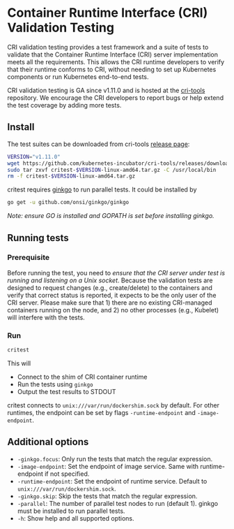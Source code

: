 # Container Runtime Interface (CRI) Validation Testing

CRI validation testing provides a test framework and a suite of tests to validate that the Container Runtime Interface (CRI) server implementation meets all the requirements. This allows the CRI runtime developers to verify that their runtime conforms to CRI, without needing to set up Kubernetes components or run Kubernetes end-to-end tests.

CRI validation testing is GA since v1.11.0 and is hosted at the [cri-tools](https://github.com/kubernetes-incubator/cri-tools) repository. We encourage the CRI developers to report bugs or help extend the test coverage by adding more tests.

## Install

The test suites can be downloaded from cri-tools [release page](https://github.com/kubernetes-incubator/cri-tools/releases):

```sh
VERSION="v1.11.0"
wget https://github.com/kubernetes-incubator/cri-tools/releases/download/$VERSION/critest-$VERSION-linux-amd64.tar.gz
sudo tar zxvf critest-$VERSION-linux-amd64.tar.gz -C /usr/local/bin
rm -f critest-$VERSION-linux-amd64.tar.gz
```

critest requires [ginkgo](https://github.com/onsi/ginkgo) to run parallel tests. It could be installed by

```sh
go get -u github.com/onsi/ginkgo/ginkgo
```

*Note: ensure GO is installed and GOPATH is set before installing ginkgo.*

## Running tests

### Prerequisite

Before running the test, you need to _ensure that the CRI server under test is running and listening on a Unix socket_. Because the validation tests are designed to request changes (e.g., create/delete) to the containers and verify that correct status is reported, it expects to be the only user of the CRI server. Please make sure that 1) there are no existing CRI-managed containers running on the node, and 2) no other processes (e.g., Kubelet) will interfere with the tests.

### Run

```sh
critest
```

This will

- Connect to the shim of CRI container runtime
- Run the tests using `ginkgo`
- Output the test results to STDOUT

critest connects to `unix:///var/run/dockershim.sock` by default. For other runtimes, the endpoint can be set by flags `-runtime-endpoint` and `-image-endpoint`.

## Additional options

- `-ginkgo.focus`: Only run the tests that match the regular expression.
- `-image-endpoint`: Set the endpoint of image service. Same with runtime-endpoint if not specified.
- `-runtime-endpoint`: Set the endpoint of runtime service. Default to `unix:///var/run/dockershim.sock`.
- `-ginkgo.skip`: Skip the tests that match the regular expression.
- `-parallel`: The number of parallel test nodes to run (default 1). ginkgo must be installed to run parallel tests.
- `-h`: Show help and all supported options.
